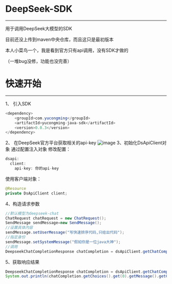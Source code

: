 # DeepSeek-SDK
---
用于调用DeepSeek大模型的SDK

目前还没上传到maven中央仓库，而且这只是最初版本

本人小菜鸟一个，我是看到官方只有api调用，没有SDK才做的

（一堆bug没修，功能也没完善）

# 快速开始
---
1、 引入SDK
```java
<dependency>
    <groupId>com.yucongming</groupId>
    <artifactId>yucongming-java-sdk</artifactId>
    <version>0.0.3</version>
</dependency>
```
2、 在DeepSeek官方平台获取相关的api-key
![image](https://github.com/MegumiN152/DeepSeek-SDK/assets/104641621/a5d8898d-cb11-4d1b-a49a-561ce8ff61dd)
3、初始化DsApiClient对象
 通过配置注入对象
    修改配置：
 ```java
 dsapi:
   client:
     api-key: 你的api-key
 ```

   使用客户端对象：

```java
@Resource
private DsApiClient client;
```
4、构造请求参数

   ```java
   //默认模型为deepseek-chat
   ChatRequest chatRequest = new ChatRequest();
   SendMessage sendMessage=new SendMessage();
   //设置具体内容
   sendMessage.setUserMessage("写快速排序代码,只给出代码");
   //指定身份
   sendMessage.setSystemMessage("假如你是一位java大神");
   //调用
   DeepseekChatCompletionResponse chatCompletion = dsApiClient.getChatCompletion(chatRequest,sendMessage);
   ```

5、获取响应结果

```java
DeepseekChatCompletionResponse chatCompletion = dsApiClient.getChatCompletion(chatRequest);
System.out.println(chatCompletion.getChoices().get(0).getMessage().getContent());
```

